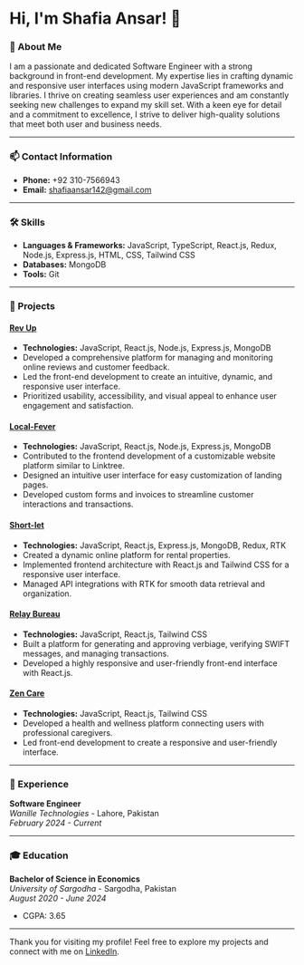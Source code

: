 # Hi, I'm Shafia Ansar! 👋

### 👋 About Me

I am a passionate and dedicated Software Engineer with a strong background in front-end development. My expertise lies in crafting dynamic and responsive user interfaces using modern JavaScript frameworks and libraries. I thrive on creating seamless user experiences and am constantly seeking new challenges to expand my skill set. With a keen eye for detail and a commitment to excellence, I strive to deliver high-quality solutions that meet both user and business needs.

---

### 📫 Contact Information
- **Phone:** +92 310-7566943
- **Email:** shafiaansar142@gmail.com

---

### 🛠 Skills

- **Languages & Frameworks:** JavaScript, TypeScript, React.js, Redux, Node.js, Express.js, HTML, CSS, Tailwind CSS
- **Databases:** MongoDB
- **Tools:** Git

---

### 🌟 Projects

#### [Rev Up](https://rev-up-frontend.vercel.app/login)
- **Technologies:** JavaScript, React.js, Node.js, Express.js, MongoDB
- Developed a comprehensive platform for managing and monitoring online reviews and customer feedback.
- Led the front-end development to create an intuitive, dynamic, and responsive user interface.
- Prioritized usability, accessibility, and visual appeal to enhance user engagement and satisfaction.

#### [Local-Fever](https://app.localfever.io/)
- **Technologies:** JavaScript, React.js, Node.js, Express.js, MongoDB
- Contributed to the frontend development of a customizable website platform similar to Linktree.
- Designed an intuitive user interface for easy customization of landing pages.
- Developed custom forms and invoices to streamline customer interactions and transactions.

#### [Short-let](https://shortlet-connect-frontend.vercel.app/login)
- **Technologies:** JavaScript, React.js, Express.js, MongoDB, Redux, RTK
- Created a dynamic online platform for rental properties.
- Implemented frontend architecture with React.js and Tailwind CSS for a responsive user interface.
- Managed API integrations with RTK for smooth data retrieval and organization.

#### [Relay Bureau](https://relay-bureau-live-link.vercel.app/signin)
- **Technologies:** JavaScript, React.js, Tailwind CSS
- Built a platform for generating and approving verbiage, verifying SWIFT messages, and managing transactions.
- Developed a highly responsive and user-friendly front-end interface with React.js.

#### [Zen Care](https://zen-care-frontend.vercel.app/login)
- **Technologies:** JavaScript, React.js, Tailwind CSS
- Developed a health and wellness platform connecting users with professional caregivers.
- Led front-end development to create a responsive and user-friendly interface.

---

### 💼 Experience

**Software Engineer**  
*Wanille Technologies* - Lahore, Pakistan  
_February 2024 - Current_

---

### 🎓 Education

**Bachelor of Science in Economics**  
*University of Sargodha* - Sargodha, Pakistan  
_August 2020 - June 2024_  
- CGPA: 3.65

---

Thank you for visiting my profile! Feel free to explore my projects and connect with me on [LinkedIn](https://www.linkedin.com/in/shafia-ansar-886888212/).

